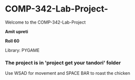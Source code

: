 # COMP-342-Lab-Project-

Welcome to the COMP-342-Lab-Project

**Amit upreti**

**Roll 60**

Library: PYGAME

### The project is in 'project get your tandori' folder
Use WSAD for movement and SPACE BAR to roast the chicken
